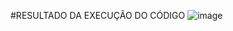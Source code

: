 #RESULTADO DA EXECUÇÃO DO CÓDIGO
![image](https://github.com/bernardoviero/Python-basico/assets/61853561/65080065-c046-4682-a9c6-6638329c1dca)
